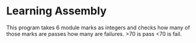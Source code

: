# Learning Assembly

This program takes 6 module marks as integers and checks how many of those marks are passes how many are failures. >70 is pass <70 is fail.
